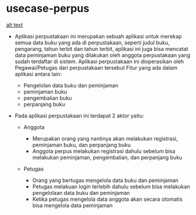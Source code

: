 # usecase-perpus

[alt text](https://github.com/ahmadriffai/usecase-perpus/out/usecase-app-perpus/main/usecase_app_perpus.jpg?raw=true)
- Aplikasi perpustakaan ini merupakan sebuah aplikasi untuk merekap semua data buku yang ada di perpustakaan, seperti judul buku, pengarang, tahun terbit dan tahun terbit, aplikasi ini juga bisa mencatat  data peminjaman buku yang dilakukan oleh anggota perpustakaan yang sudah terdaftar di sistem.
Aplikasi perpustakaan ini dioperasikan oleh Pegawai/Petugas dari perpustakaan tersebut
Fitur yang ada dalam aplikasi antara lain:
    -	Pengelolan data buku dan peminjaman
    -	peminjaman buku
    -	pengembalian buku
    -	perpanjang buku



- Pada aplikasi perpustakaan ini terdapat 2 aktor yaitu:
    - Anggota
        -	Merupakan orang yang nantinya akan melakukan registrasi, peminjaman buku, dan perpanjang buku
        -	Anggota perpus melakukan registrasi dahulu sebelum bisa melakukan peminjaman, pengembalian, dan perpanjang buku

    - Petugas	
        -	Orang yang bertugas mengelola data buku dan peminjaman
        -	Petugas melakuan login terlebih dahulu sebelum bisa melakukan pengelolaan data buku dan peminjaman
        -	Ketika petugas mengelola data anggota akan secara otomatis bisa mengelola data peminjaman



